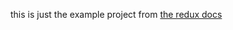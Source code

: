 this is just the example project from [the redux docs](http://redux.js.org/docs/advanced/ExampleRedditAPI.html)
